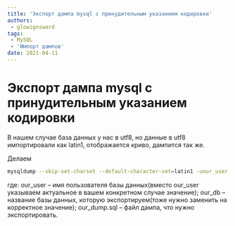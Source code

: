 ```yaml
---
title: 'Экспорт дампа mysql с принудительным указанием кодировки'
authors: 
 - glowignsword
tags:
 - MySQL
 - 'Импорт дампов'
date: 2021-04-11
---
```

# Экспорт дампа mysql с принудительным указанием кодировки

В нашем случае база данных у нас в utf8, но данные в utf8 импортировали как latin1, отображается криво, дампится так же.

Делаем


```bash
mysqldump --skip-set-charset --default-character-set=latin1 -uour_user -p our_db > our_dump.sql
```

где:
our_user – имя пользователя базы данных(вместо our_user указываем актуальное в вашем конкретном случае значение);
our_db – название базы данных, которую экспортируем(тоже нужно заменить на корректное значение);
our_dump.sql – файл дампа, что нужно экспортировать.